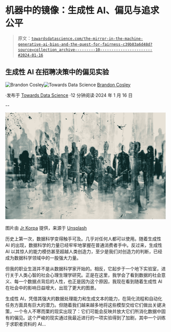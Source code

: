 # 机器中的镜像：生成性 AI、偏见与追求公平

> 原文：[`towardsdatascience.com/the-mirror-in-the-machine-generative-ai-bias-and-the-quest-for-fairness-c39b03a6d48d?source=collection_archive---------10-----------------------#2024-01-16`](https://towardsdatascience.com/the-mirror-in-the-machine-generative-ai-bias-and-the-quest-for-fairness-c39b03a6d48d?source=collection_archive---------10-----------------------#2024-01-16)

## 生成性 AI 在招聘决策中的偏见实验

[](https://brandoncosley.medium.com/?source=post_page---byline--c39b03a6d48d--------------------------------)![Brandon Cosley](https://brandoncosley.medium.com/?source=post_page---byline--c39b03a6d48d--------------------------------)[](https://towardsdatascience.com/?source=post_page---byline--c39b03a6d48d--------------------------------)![Towards Data Science](https://towardsdatascience.com/?source=post_page---byline--c39b03a6d48d--------------------------------) [Brandon Cosley](https://brandoncosley.medium.com/?source=post_page---byline--c39b03a6d48d--------------------------------)

·发布于 [Towards Data Science](https://towardsdatascience.com/?source=post_page---byline--c39b03a6d48d--------------------------------) ·12 分钟阅读·2024 年 1 月 16 日

--

![](img/795ad95f37a32506b60741fca7663ec8.png)

图片由 [Jr Korpa](https://unsplash.com/@jrkorpa?utm_source=medium&utm_medium=referral) 提供，来源于 [Unsplash](https://unsplash.com/?utm_source=medium&utm_medium=referral)

历史上第一次，数据科学变得触手可及。几乎对任何人都可以使用。随着生成性 AI 的出现，数据科学的力量已经牢牢地掌握在普通消费者手中。反过来，生成性 AI 以其惊人的能力模仿甚至超越人类创造力，至少是我们对创造力的判断，已经成为数据科学领域中的一股强大力量。

但我的职业生涯并不是从数据科学家开始的。相反，它起步于一个地下实验室，进行关于人类心智的社会心理生理学研究。正是在这里，我学会了看到数据的社会意义、每一个数据点背后的人性，也正是因为这个原因，我现在看到随着生成性 AI 在社会中的影响日益增大，出现了更大的图景。

生成性 AI，凭借其强大的数据处理能力和生成文本的能力，在简化流程和自动化任务方面具有巨大的潜力。但随着我们越来越多地将这些模型交给它们做出关键决策，一个令人不寒而栗的现实出现了：它们可能会反映并放大它们所消化数据中固有的偏见。这个严峻的现实通过我最近进行的一项实验得到了加剧，其中一个训练于求职者资料的 AI…
